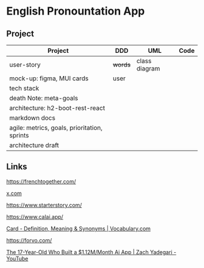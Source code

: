 # English Pronountation App

## Project

| Project                                      | DDD       | UML           | Code |
| -------------------------------------------- | --------- | ------------- | ---- |
| user-story                                   | ~~words~~ | class diagram |      |
| mock-up: figma, MUI cards                    | user      |               |      |
| tech stack                                   |           |               |      |
| death Note: meta-goals                       |           |               |      |
| architecture: h2-boot-rest-react             |           |               |      |
| markdown docs                                |           |               |      |
| agile: metrics, goals, prioritation, sprints |           |               |      |
| architecture draft                           |           |               |      |

## Links

https://frenchtogether.com/

[x.com](https://x.com/starter_story)

https://www.starterstory.com/

https://www.calai.app/

[Card - Definition, Meaning & Synonyms | Vocabulary.com](https://www.vocabulary.com/dictionary/card)

https://forvo.com/

[The 17-Year-Old Who Built a $1.12M/Month Ai App | Zach Yadegari - YouTube](https://www.youtube.com/watch?v=t0U3UREdjmo)
